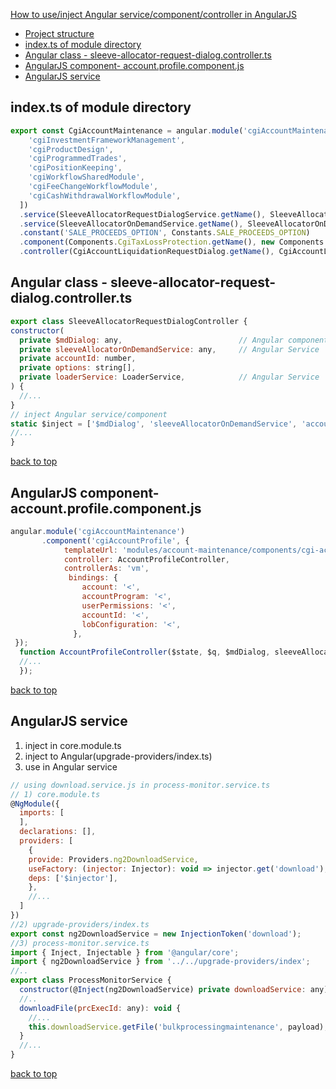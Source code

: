 [How to use/inject Angular service/component/controller in AngularJS](#top)

- [Project structure](#project-structure)
- [index.ts of module directory](#indexts-of-module-directory)
- [Angular class - sleeve-allocator-request-dialog.controller.ts](#angular-class---sleeve-allocator-request-dialogcontrollerts)
- [AngularJS component- account.profile.component.js](#angularjs-component--accountprofilecomponentjs)
- [AngularJS service](#angularjs-service)

## index.ts of module directory

```javascript
export const CgiAccountMaintenance = angular.module('cgiAccountMaintenance', [
    'cgiInvestmentFrameworkManagement',
    'cgiProductDesign',
    'cgiProgrammedTrades',
    'cgiPositionKeeping',
    'cgiWorkflowSharedModule',
    'cgiFeeChangeWorkflowModule',
    'cgiCashWithdrawalWorkflowModule',
  ])
  .service(SleeveAllocatorRequestDialogService.getName(), SleeveAllocatorRequestDialogService)
  .service(SleeveAllocatorOnDemandService.getName(), SleeveAllocatorOnDemandService)
  .constant('SALE_PROCEEDS_OPTION', Constants.SALE_PROCEEDS_OPTION)
  .component(Components.CgiTaxLossProtection.getName(), new Components.CgiTaxLossProtection())
  .controller(CgiAccountLiquidationRequestDialog.getName(), CgiAccountLiquidationRequestDialog)
  ```

 ## Angular class - sleeve-allocator-request-dialog.controller.ts

  ```javascript
export class SleeveAllocatorRequestDialogController {
  constructor(
    private $mdDialog: any,                          // Angular component
    private sleeveAllocatorOnDemandService: any,     // Angular Service
    private accountId: number,
    private options: string[],
    private loaderService: LoaderService,            // Angular Service
  ) {
    //...
  }
  // inject Angular service/component
  static $inject = ['$mdDialog', 'sleeveAllocatorOnDemandService', 'accountId', 'options', LoaderService.getName()];
  //...
}
```

[back to top](#top)

## AngularJS component- account.profile.component.js

```javascript
angular.module('cgiAccountMaintenance')
       .component('cgiAccountProfile', {
            templateUrl: 'modules/account-maintenance/components/cgi-account-page/cgi-account-profile/cgi-account-profile.component.html',
            controller: AccountProfileController,
            controllerAs: 'vm',
             bindings: {
                account: '<',
                accountProgram: '<',
                userPermissions: '<',
                accountId: '<',
                lobConfiguration: '<',
              },
 });
  function AccountProfileController($state, $q, $mdDialog, sleeveAllocatorRequestDialogService, TRADING_STATES) {
  //...
  });
```

[back to top](#top)

## AngularJS service

1. inject in core.module.ts
2. inject to Angular(upgrade-providers/index.ts)
3. use in Angular service

```javascript
// using download.service.js in process-monitor.service.ts
// 1) core.module.ts
@NgModule({
  imports: [
  ],
  declarations: [],
  providers: [
    {
    provide: Providers.ng2DownloadService,
    useFactory: (injector: Injector): void => injector.get('download'),
    deps: ['$injector'],
    },
    //...
  ]
})
//2) upgrade-providers/index.ts
export const ng2DownloadService = new InjectionToken('download');
//3) process-monitor.service.ts
import { Inject, Injectable } from '@angular/core';
import { ng2DownloadService } from '../../upgrade-providers/index';
//..
export class ProcessMonitorService {
  constructor(@Inject(ng2DownloadService) private downloadService: any) { }
  //..
  downloadFile(prcExecId: any): void {
    //...
    this.downloadService.getFile('bulkprocessingmaintenance', payload);
  }
  //...
}
```

[back to top](#top)
